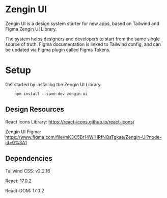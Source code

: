 # Zengin UI

Zengin UI is a design system starter for new apps, based on Tailwind and Figma Zengin UI Library.

The system helps designers and developers to start from the same single source of truth.
Figma documentation is linked to Tailwind config, and can be updated via Figma plugin called Figma Tokens.

# Setup

Get started by installing the Zengin UI Library.

```
    npm install --save-dev zengin-ui
```

## Design Resources

React Icons Library: https://react-icons.github.io/react-icons/

Zengin UI Figma: https://www.figma.com/file/mK3C5Br14WiHRfNQsTgkae/Zengin-UI?node-id=0%3A1

## Dependencies

Tailwind CSS: v2.2.16

React: 17.0.2

React-DOM: 17.0.2
